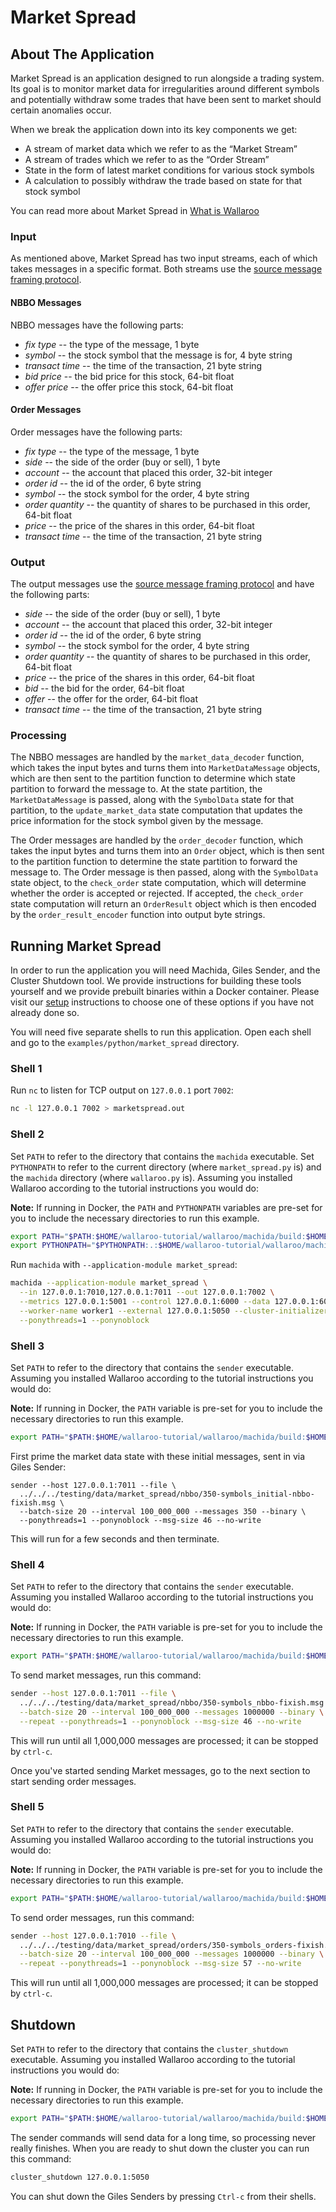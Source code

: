 # Market Spread

## About The Application

Market Spread is an application designed to run alongside a trading system. Its goal is to monitor market data for irregularities around different symbols and potentially withdraw some trades that have been sent to market should certain anomalies occur.

When we break the application down into its key components we get:

- A stream of market data which we refer to as the “Market Stream”
- A stream of trades which we refer to as the “Order Stream”
- State in the form of latest market conditions for various stock symbols
- A calculation to possibly withdraw the trade based on state for that stock symbol

You can read more about Market Spread in [What is Wallaroo](https://docs.wallaroolabs.com/book/what-is-wallaroo.html)

### Input

As mentioned above, Market Spread has two input streams, each of which takes messages in a specific format. Both streams use the [source message framing protocol](https://docs.wallaroolabs.com/book/appendix/tcp-decoders-and-encoders.html#framed-message-protocols#source-message-framing-protocol).

#### NBBO Messages

NBBO messages have the following parts:
* *fix type* -- the type of the message, 1 byte
* *symbol* -- the stock symbol that the message is for, 4 byte string
* *transact time* -- the time of the transaction, 21 byte string
* *bid price* -- the bid price for this stock, 64-bit float
* *offer price* -- the offer price this stock, 64-bit float

#### Order Messages

Order messages have the following parts:
* *fix type* -- the type of the message, 1 byte
* *side* -- the side of the order (buy or sell), 1 byte
* *account* -- the account that placed this order, 32-bit integer
* *order id* -- the id of the order, 6 byte string
* *symbol* -- the stock symbol for the order, 4 byte string
* *order quantity* -- the quantity of shares to be purchased in this order, 64-bit float
* *price* -- the price of the shares in this order, 64-bit float
* *transact time* -- the time of the transaction, 21 byte string

### Output

The output messages use the [source message framing protocol](https://docs.wallaroolabs.com/book/appendix/tcp-decoders-and-encoders.html#framed-message-protocols#source-message-framing-protocol) and have the following parts:
* *side* -- the side of the order (buy or sell), 1 byte
* *account* -- the account that placed this order, 32-bit integer
* *order id* -- the id of the order, 6 byte string
* *symbol* -- the stock symbol for the order, 4 byte string
* *order quantity* -- the quantity of shares to be purchased in this order, 64-bit float
* *price* -- the price of the shares in this order, 64-bit float
* *bid* -- the bid for the order, 64-bit float
* *offer* -- the offer for the order, 64-bit float
* *transact time* -- the time of the transaction, 21 byte string

### Processing

The NBBO messages are handled by the `market_data_decoder` function, which takes the input bytes and turns them into `MarketDataMessage` objects, which are then sent to the partition function to determine which state partition to forward the message to. At the state partition, the `MarketDataMessage` is passed, along with the `SymbolData` state for that partition, to the `update_market_data` state computation that updates the price information for the stock symbol given by the message.

The Order messages are handled by the `order_decoder` function, which takes the input bytes and turns them into an `Order` object, which is then sent to the partition function to determine the state partition to forward the message to. The Order message is then passed, along with the `SymbolData` state object, to the `check_order` state computation, which will determine whether the order is accepted or rejected. If accepted, the `check_order` state computation will return an `OrderResult` object which is then encoded by the `order_result_encoder` function into output byte strings.

## Running Market Spread

In order to run the application you will need Machida, Giles Sender, and the Cluster Shutdown tool. We provide instructions for building these tools yourself and we provide prebuilt binaries within a Docker container. Please visit our [setup](https://docs.wallaroolabs.com/book/getting-started/choosing-an-installation-option.html) instructions to choose one of these options if you have not already done so.

You will need five separate shells to run this application. Open each shell and go to the `examples/python/market_spread` directory.

### Shell 1

Run `nc` to listen for TCP output on `127.0.0.1` port `7002`:

```bash
nc -l 127.0.0.1 7002 > marketspread.out
```

### Shell 2

Set `PATH` to refer to the directory that contains the `machida` executable. Set `PYTHONPATH` to refer to the current directory (where `market_spread.py` is) and the `machida` directory (where `wallaroo.py` is). Assuming you installed Wallaroo according to the tutorial instructions you would do:

**Note:** If running in Docker, the `PATH` and `PYTHONPATH` variables are pre-set for you to include the necessary directories to run this example.

```bash
export PATH="$PATH:$HOME/wallaroo-tutorial/wallaroo/machida/build:$HOME/wallaroo-tutorial/wallaroo/giles/sender:$HOME/wallaroo-tutorial/wallaroo/utils/cluster_shutdown"
export PYTHONPATH="$PYTHONPATH:.:$HOME/wallaroo-tutorial/wallaroo/machida"
```

Run `machida` with `--application-module market_spread`:

```bash
machida --application-module market_spread \
  --in 127.0.0.1:7010,127.0.0.1:7011 --out 127.0.0.1:7002 \
  --metrics 127.0.0.1:5001 --control 127.0.0.1:6000 --data 127.0.0.1:6001 \
  --worker-name worker1 --external 127.0.0.1:5050 --cluster-initializer \
  --ponythreads=1 --ponynoblock
```

### Shell 3

Set `PATH` to refer to the directory that contains the `sender`  executable. Assuming you installed Wallaroo according to the tutorial instructions you would do:

**Note:** If running in Docker, the `PATH` variable is pre-set for you to include the necessary directories to run this example.

```bash
export PATH="$PATH:$HOME/wallaroo-tutorial/wallaroo/machida/build:$HOME/wallaroo-tutorial/wallaroo/giles/sender:$HOME/wallaroo-tutorial/wallaroo/utils/cluster_shutdown"
```

First prime the market data state with these initial messages, sent in via Giles Sender:

```
sender --host 127.0.0.1:7011 --file \
  ../../../testing/data/market_spread/nbbo/350-symbols_initial-nbbo-fixish.msg \
  --batch-size 20 --interval 100_000_000 --messages 350 --binary \
  --ponythreads=1 --ponynoblock --msg-size 46 --no-write
```

This will run for a few seconds and then terminate.

### Shell 4

Set `PATH` to refer to the directory that contains the `sender`  executable. Assuming you installed Wallaroo according to the tutorial instructions you would do:

**Note:** If running in Docker, the `PATH` variable is pre-set for you to include the necessary directories to run this example.

```bash
export PATH="$PATH:$HOME/wallaroo-tutorial/wallaroo/machida/build:$HOME/wallaroo-tutorial/wallaroo/giles/sender:$HOME/wallaroo-tutorial/wallaroo/utils/cluster_shutdown"
```

To send market messages, run this command:

```bash
sender --host 127.0.0.1:7011 --file \
  ../../../testing/data/market_spread/nbbo/350-symbols_nbbo-fixish.msg \
  --batch-size 20 --interval 100_000_000 --messages 1000000 --binary \
  --repeat --ponythreads=1 --ponynoblock --msg-size 46 --no-write
```

This will run until all 1,000,000 messages are processed; it can be stopped by `ctrl-c`.

Once you've started sending Market messages, go to the next section to start sending order messages.

### Shell 5

Set `PATH` to refer to the directory that contains the `sender`  executable. Assuming you installed Wallaroo according to the tutorial instructions you would do:

**Note:** If running in Docker, the `PATH` variable is pre-set for you to include the necessary directories to run this example.

```bash
export PATH="$PATH:$HOME/wallaroo-tutorial/wallaroo/machida/build:$HOME/wallaroo-tutorial/wallaroo/giles/sender:$HOME/wallaroo-tutorial/wallaroo/utils/cluster_shutdown"
```

To send order messages, run this command:

```bash
sender --host 127.0.0.1:7010 --file \
  ../../../testing/data/market_spread/orders/350-symbols_orders-fixish.msg \
  --batch-size 20 --interval 100_000_000 --messages 1000000 --binary \
  --repeat --ponythreads=1 --ponynoblock --msg-size 57 --no-write
```

This will run until all 1,000,000 messages are processed; it can be stopped by `ctrl-c`.

## Shutdown

Set `PATH` to refer to the directory that contains the `cluster_shutdown` executable. Assuming you installed Wallaroo  according to the tutorial instructions you would do:

**Note:** If running in Docker, the `PATH` variable is pre-set for you to include the necessary directories to run this example.

```bash
export PATH="$PATH:$HOME/wallaroo-tutorial/wallaroo/machida/build:$HOME/wallaroo-tutorial/wallaroo/giles/sender:$HOME/wallaroo-tutorial/wallaroo/utils/cluster_shutdown"
```

The sender commands will send data for a long time, so processing never really finishes. When you are ready to shut down the cluster you can run this command:

```bash
cluster_shutdown 127.0.0.1:5050
```

You can shut down the Giles Senders by pressing `Ctrl-c` from their shells.
